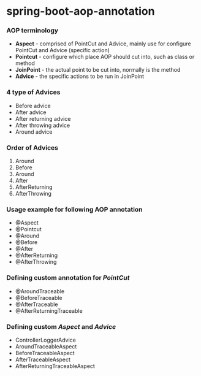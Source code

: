 # spring-boot-aop-annotation

### AOP terminology

- <b>Aspect</b> - comprised of PointCut and Advice, mainly use for configure PointCut and Advice (specific action)
- <b>Pointcut</b> - configure which place AOP should cut into, such as class or method
- <b>JoinPoint</b> - the actual point to be cut into, normally is the method
- <b>Advice</b> - the specific actions to be run in JoinPoint

### 4 type of Advices

- Before advice
- After advice
- After returning advice
- After throwing advice
- Around advice

### Order of Advices

1. Around
2. Before
3. Around
4. After
5. AfterReturning
6. AfterThrowing

### Usage example for following AOP annotation

- @Aspect
- @Pointcut
- @Around
- @Before
- @After
- @AfterReturning
- @AfterThrowing

### Defining custom annotation for <i>PointCut</i>

- @AroundTraceable
- @BeforeTraceable
- @AfterTraceable
- @AfterReturningTraceable

### Defining custom <i>Aspect</i> and <i>Advice</i>

- ControllerLoggerAdvice
- AroundTraceableAspect
- BeforeTraceableAspect
- AfterTraceableAspect
- AfterReturningTraceableAspect